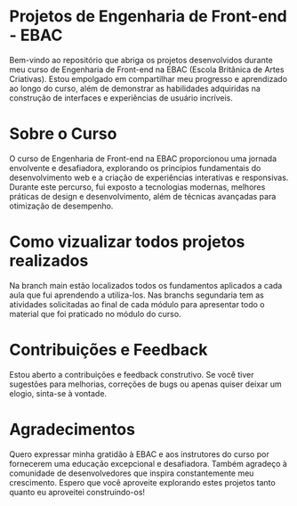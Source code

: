# Projetos de Engenharia de Front-end - EBAC
Bem-vindo ao repositório que abriga os projetos desenvolvidos durante meu curso de Engenharia de Front-end na EBAC (Escola Britânica de Artes Criativas). Estou empolgado em compartilhar meu progresso e aprendizado ao longo do curso, além de demonstrar as habilidades adquiridas na construção de interfaces e experiências de usuário incríveis.

# Sobre o Curso
O curso de Engenharia de Front-end na EBAC proporcionou uma jornada envolvente e desafiadora, explorando os princípios fundamentais do desenvolvimento web e a criação de experiências interativas e responsivas. Durante este percurso, fui exposto a tecnologias modernas, melhores práticas de design e desenvolvimento, além de técnicas avançadas para otimização de desempenho.

# Como vizualizar todos projetos realizados
Na branch main estão localizados todos os fundamentos aplicados a cada aula que fui aprendendo a utiliza-los. Nas branchs segundaria tem as atividades solicitadas ao final de cada módulo para apresentar todo o material que foi praticado no módulo do curso. 

# Contribuições e Feedback
Estou aberto a contribuições e feedback construtivo. Se você tiver sugestões para melhorias, correções de bugs ou apenas quiser deixar um elogio, sinta-se à vontade. 

# Agradecimentos
Quero expressar minha gratidão à EBAC e aos instrutores do curso por fornecerem uma educação excepcional e desafiadora. Também agradeço à comunidade de desenvolvedores que inspira constantemente meu crescimento.
Espero que você aproveite explorando estes projetos tanto quanto eu aproveitei construindo-os!